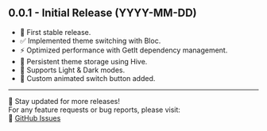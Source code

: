 ## 0.0.1 - Initial Release (YYYY-MM-DD)
- 🎉 First stable release.
- ✅ Implemented theme switching with Bloc.
- ⚡ Optimized performance with GetIt dependency management.
- 💾 Persistent theme storage using Hive.
- 🌙 Supports Light & Dark modes.
- 🎨 Custom animated switch button added.

---

📢 Stay updated for more releases!  
For any feature requests or bug reports, please visit:  
📩 [GitHub Issues](https://github.com/Developeryilmaz/change_theme_er/issues)
